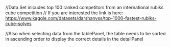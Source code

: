 //Data Set inlcudes top 100 ranked competitors from an international rubiks cube competition
// If you are interested the link is here: https://www.kaggle.com/datasets/darshanvss/top-1000-fastest-rubiks-cube-solves 

//Also when selecting data from the tablePanel, the table needs to be sorted in ascending order to display the correct details in the detailPanel
